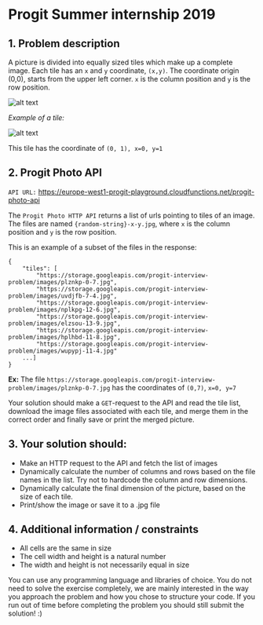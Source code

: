 # Progit Summer internship 2019

## 1. Problem description

A picture is divided into equally sized tiles which make up a complete image.
Each tile has an `x` and `y` coordinate, `(x,y)`. The coordinate origin (0,0), starts from the upper left corner. `x` is the column position and `y` is the row position.

![alt text](https://i.imgur.com/5nvpHGv.jpg "Grid example")

_Example of a tile:_

![alt text](https://i.imgur.com/J00p08R.png "Tile example")

This tile has the coordinate of `(0, 1), x=0, y=1`

## 2. Progit Photo API

`API URL:` https://europe-west1-progit-playground.cloudfunctions.net/progit-photo-api

The `Progit Photo HTTP API` returns a list of urls pointing to tiles of an image.
The files are named `{random-string}-x-y.jpg`, where `x` is the column position and `y` is the row position.

This is an example of a subset of the files in the response:

```
{
    "tiles": [
        "https://storage.googleapis.com/progit-interview-problem/images/plznkp-0-7.jpg",
        "https://storage.googleapis.com/progit-interview-problem/images/uvdjfb-7-4.jpg",
        "https://storage.googleapis.com/progit-interview-problem/images/nplkpg-12-6.jpg",
        "https://storage.googleapis.com/progit-interview-problem/images/elzsou-13-9.jpg",
        "https://storage.googleapis.com/progit-interview-problem/images/hplhbd-11-8.jpg",
        "https://storage.googleapis.com/progit-interview-problem/images/wupypj-11-4.jpg"
    ...]
}
```

**Ex:** The file `https://storage.googleapis.com/progit-interview-problem/images/plznkp-0-7.jpg` has the coordinates of `(0,7)`, `x=0, y=7`

Your solution should make a `GET`-request to the API and read the tile list, download the image files associated with each tile, and merge them in the correct order and finally save or print the merged picture.

## 3. Your solution should:

- Make an HTTP request to the API and fetch the list of images
- Dynamically calculate the number of columns and rows based on the file names in the list. Try not to hardcode the column and row dimensions.
- Dynamically calculate the final dimension of the picture, based on the size of each tile.
- Print/show the image or save it to a .jpg file

## 4. Additional information / constraints

- All cells are the same in size
- The cell width and height is a natural number
- The width and height is not necessarily equal in size


You can use any programming language and libraries of choice. You do not need to solve the exercise completely, we are mainly interested in the way you approach the problem and how you chose to structure your code. If you run out of time before completing the problem you should still submit the solution! :)
